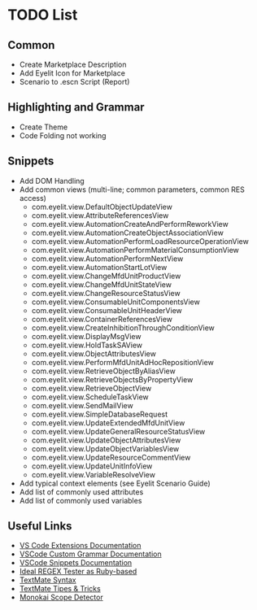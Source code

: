 # TODO List

## Common
* Create Marketplace Description
* Add Eyelit Icon for Marketplace
* Scenario to .escn Script (Report)

## Highlighting and Grammar
* Create Theme
* Code Folding not working

## Snippets
* Add DOM Handling
* Add common views (multi-line; common parameters, common RES access)
  * com.eyelit.view.DefaultObjectUpdateView
  * com.eyelit.view.AttributeReferencesView
  * com.eyelit.view.AutomationCreateAndPerformReworkView
  * com.eyelit.view.AutomationCreateObjectAssociationView
  * com.eyelit.view.AutomationPerformLoadResourceOperationView
  * com.eyelit.view.AutomationPerformMaterialConsumptionView
  * com.eyelit.view.AutomationPerformNextView
  * com.eyelit.view.AutomationStartLotView
  * com.eyelit.view.ChangeMfdUnitProductView
  * com.eyelit.view.ChangeMfdUnitStateView
  * com.eyelit.view.ChangeResourceStatusView
  * com.eyelit.view.ConsumableUnitComponentsView
  * com.eyelit.view.ConsumableUnitHeaderView
  * com.eyelit.view.ContainerReferencesView
  * com.eyelit.view.CreateInhibitionThroughConditionView
  * com.eyelit.view.DisplayMsgView
  * com.eyelit.view.HoldTaskSAView
  * com.eyelit.view.ObjectAttributesView
  * com.eyelit.view.PerformMfdUnitAdHocRepositionView
  * com.eyelit.view.RetrieveObjectByAliasView
  * com.eyelit.view.RetrieveObjectsByPropertyView
  * com.eyelit.view.RetrieveObjectView
  * com.eyelit.view.ScheduleTaskView
  * com.eyelit.view.SendMailView
  * com.eyelit.view.SimpleDatabaseRequest
  * com.eyelit.view.UpdateExtendedMfdUnitView
  * com.eyelit.view.UpdateGeneralResourceStatusView
  * com.eyelit.view.UpdateObjectAttributesView
  * com.eyelit.view.UpdateObjectVariablesView
  * com.eyelit.view.UpdateResourceCommentView
  * com.eyelit.view.UpdateUnitInfoView
  * com.eyelit.view.VariableResolveView
* Add typical context elements (see Eyelit Scenario Guide)
* Add list of commonly used attributes
* Add list of commonly used variables

## Useful Links
* [VS Code Extensions Documentation](https://code.visualstudio.com/docs/extensions/publish-extension#_publishing-extensions)
* [VSCode Custom Grammar Documentation](https://code.visualstudio.com/docs/extensionAPI/language-support)
* [VSCode Snippets Documentation](https://code.visualstudio.com/docs/editor/userdefinedsnippets)
* [Ideal REGEX Tester as Ruby-based](http://www.rubular.com/)
* [TextMate Syntax](https://macromates.com/manual/en/language_grammars)
* [TextMate Tipes & Tricks](https://www.apeth.com/nonblog/stories/textmatebundle.html)
* [Monokai Scope Detector](https://tmtheme-editor.herokuapp.com/#!/editor/local/Monokai)
